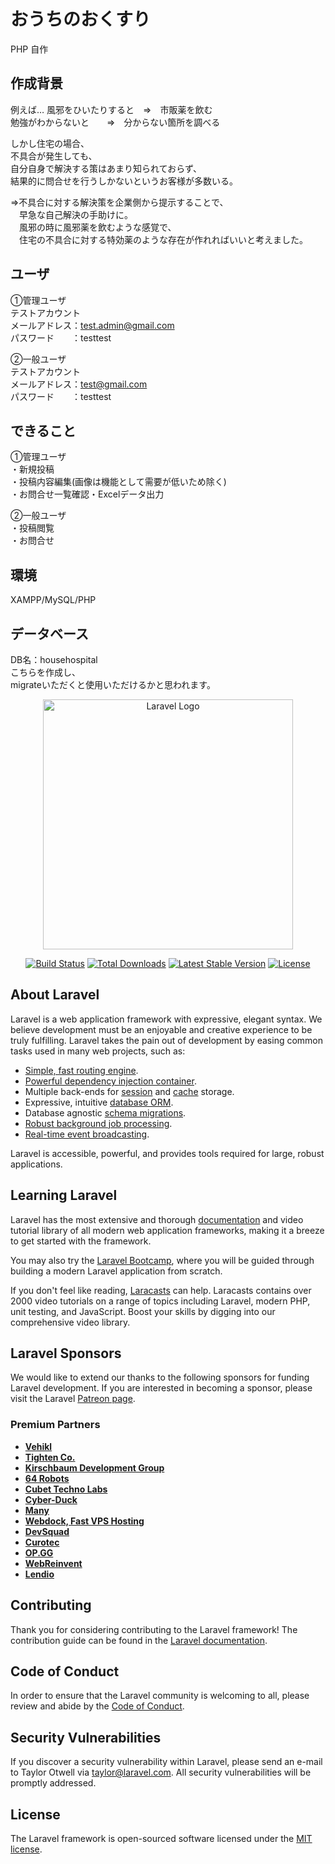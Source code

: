 # おうちのおくすり

PHP 自作

## 作成背景

例えば…
風邪をひいたりすると　⇒　市販薬を飲む <br>
勉強がわからないと　　⇒　分からない箇所を調べる


しかし住宅の場合、<br>
不具合が発生しても、<br>
自分自身で解決する策はあまり知られておらず、<br>
結果的に問合せを行うしかないというお客様が多数いる。<br>

⇒不具合に対する解決策を企業側から提示することで、<br>
　早急な自己解決の手助けに。<br>
　風邪の時に風邪薬を飲むような感覚で、<br>
　住宅の不具合に対する特効薬のような存在が作れればいいと考えました。

 ## ユーザ
 ①管理ユーザ<br>
 テストアカウント<br>
 メールアドレス：test.admin@gmail.com<br>
 パスワード　　：testtest
 
 ②一般ユーザ<br>
 テストアカウント<br>
 メールアドレス：test@gmail.com<br>
 パスワード　　：testtest

 ## できること
 ①管理ユーザ<br>
 ・新規投稿<br>
 ・投稿内容編集(画像は機能として需要が低いため除く)<br>
 ・お問合せ一覧確認・Excelデータ出力

  ②一般ユーザ<br>
  ・投稿閲覧<br>
  ・お問合せ

  ## 環境
  XAMPP/MySQL/PHP

  ## データベース
  DB名：househospital<br>
  こちらを作成し、<br>
  migrateいただくと使用いただけるかと思われます。

  

 





<p align="center"><a href="https://laravel.com" target="_blank"><img src="https://raw.githubusercontent.com/laravel/art/master/logo-lockup/5%20SVG/2%20CMYK/1%20Full%20Color/laravel-logolockup-cmyk-red.svg" width="400" alt="Laravel Logo"></a></p>

<p align="center">
<a href="https://github.com/laravel/framework/actions"><img src="https://github.com/laravel/framework/workflows/tests/badge.svg" alt="Build Status"></a>
<a href="https://packagist.org/packages/laravel/framework"><img src="https://img.shields.io/packagist/dt/laravel/framework" alt="Total Downloads"></a>
<a href="https://packagist.org/packages/laravel/framework"><img src="https://img.shields.io/packagist/v/laravel/framework" alt="Latest Stable Version"></a>
<a href="https://packagist.org/packages/laravel/framework"><img src="https://img.shields.io/packagist/l/laravel/framework" alt="License"></a>
</p>

## About Laravel

Laravel is a web application framework with expressive, elegant syntax. We believe development must be an enjoyable and creative experience to be truly fulfilling. Laravel takes the pain out of development by easing common tasks used in many web projects, such as:

- [Simple, fast routing engine](https://laravel.com/docs/routing).
- [Powerful dependency injection container](https://laravel.com/docs/container).
- Multiple back-ends for [session](https://laravel.com/docs/session) and [cache](https://laravel.com/docs/cache) storage.
- Expressive, intuitive [database ORM](https://laravel.com/docs/eloquent).
- Database agnostic [schema migrations](https://laravel.com/docs/migrations).
- [Robust background job processing](https://laravel.com/docs/queues).
- [Real-time event broadcasting](https://laravel.com/docs/broadcasting).

Laravel is accessible, powerful, and provides tools required for large, robust applications.

## Learning Laravel

Laravel has the most extensive and thorough [documentation](https://laravel.com/docs) and video tutorial library of all modern web application frameworks, making it a breeze to get started with the framework.

You may also try the [Laravel Bootcamp](https://bootcamp.laravel.com), where you will be guided through building a modern Laravel application from scratch.

If you don't feel like reading, [Laracasts](https://laracasts.com) can help. Laracasts contains over 2000 video tutorials on a range of topics including Laravel, modern PHP, unit testing, and JavaScript. Boost your skills by digging into our comprehensive video library.

## Laravel Sponsors

We would like to extend our thanks to the following sponsors for funding Laravel development. If you are interested in becoming a sponsor, please visit the Laravel [Patreon page](https://patreon.com/taylorotwell).

### Premium Partners

- **[Vehikl](https://vehikl.com/)**
- **[Tighten Co.](https://tighten.co)**
- **[Kirschbaum Development Group](https://kirschbaumdevelopment.com)**
- **[64 Robots](https://64robots.com)**
- **[Cubet Techno Labs](https://cubettech.com)**
- **[Cyber-Duck](https://cyber-duck.co.uk)**
- **[Many](https://www.many.co.uk)**
- **[Webdock, Fast VPS Hosting](https://www.webdock.io/en)**
- **[DevSquad](https://devsquad.com)**
- **[Curotec](https://www.curotec.com/services/technologies/laravel/)**
- **[OP.GG](https://op.gg)**
- **[WebReinvent](https://webreinvent.com/?utm_source=laravel&utm_medium=github&utm_campaign=patreon-sponsors)**
- **[Lendio](https://lendio.com)**

## Contributing

Thank you for considering contributing to the Laravel framework! The contribution guide can be found in the [Laravel documentation](https://laravel.com/docs/contributions).

## Code of Conduct

In order to ensure that the Laravel community is welcoming to all, please review and abide by the [Code of Conduct](https://laravel.com/docs/contributions#code-of-conduct).

## Security Vulnerabilities

If you discover a security vulnerability within Laravel, please send an e-mail to Taylor Otwell via [taylor@laravel.com](mailto:taylor@laravel.com). All security vulnerabilities will be promptly addressed.

## License

The Laravel framework is open-sourced software licensed under the [MIT license](https://opensource.org/licenses/MIT).
